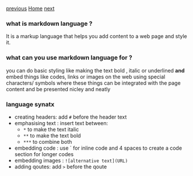 [previous](https://dinaalsaid.github.io/learning-journal/lab01b) [Home](https://dinaalsaid.github.io/learning-journal/)
 [next](https://dinaalsaid.github.io/learning-journal/reading02)

### what is markdown language ?

It is a markup language that helps you add content to a web page and style it.


### what can you use markdown language for ?

you can do basic styling like making the text bold , italic or underlined
**and** embed things like codes, links or images on the web using special characters/ symbols
where these things can be integrated with the page content and be presented nicley and neatly


### language synatx
* creating headers: add `#` before the header text 
* emphasising text : insert text between:
  * `*` to make the text italic
  * `**` to make the text bold
  * `***` to combine both
* embedding code : use ` for inline code and 4 spaces to create a code section for longer codes 
* embedding images : `![alternative text](URL)`
* adding qoutes: add `>` before the qoute

